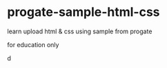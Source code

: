 # progate-sample-html-css

learn upload html & css using sample from progate

for education only

d
